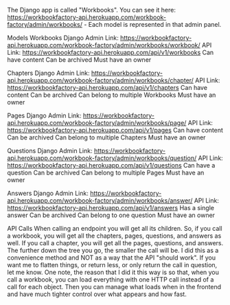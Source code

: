 The Django app is called "Workbooks". You can see it here: https://workbookfactory-api.herokuapp.com/workbook-factory/admin/workbooks/ - Each model is represented in that admin panel.

Models
Workbooks
Django Admin Link: https://workbookfactory-api.herokuapp.com/workbook-factory/admin/workbooks/workbook/
API Link: https://workbookfactory-api.herokuapp.com/api/v1/workbooks
Can have content
Can be archived
Must have an owner

Chapters
Django Admin Link: https://workbookfactory-api.herokuapp.com/workbook-factory/admin/workbooks/chapter/
API Link: https://workbookfactory-api.herokuapp.com/api/v1/chapters
Can have content
Can be archived
Can belong to multiple Workbooks
Must have an owner

Pages
Django Admin Link: https://workbookfactory-api.herokuapp.com/workbook-factory/admin/workbooks/page/
API Link: https://workbookfactory-api.herokuapp.com/api/v1/pages
Can have content
Can be archived
Can belong to multiple Chapters
Must have an owner

Questions
Django Admin Link: https://workbookfactory-api.herokuapp.com/workbook-factory/admin/workbooks/question/
API Link: https://workbookfactory-api.herokuapp.com/api/v1/questions
Can have a question
Can be archived
Can belong to multiple Pages
Must have an owner

Answers
Django Admin Link: https://workbookfactory-api.herokuapp.com/workbook-factory/admin/workbooks/answer/
API Link: https://workbookfactory-api.herokuapp.com/api/v1/answers
Has a single answer
Can be archived
Can belong to one question
Must have an owner

API Calls
When calling an endpoint you will get all its children. So, if you call a workbook, you will get all the chapters, pages, questions, and answers as well. If you call a chapter, you will get all the pages, questions, and answers. The further down the tree you go, the smaller the call will be. I did this as a convenience method and NOT as a way that the API "should work". If you want me to flatten things, or return less, or only return the call in question, let me know. One note, the reason that I did it this way is so that, when you call a workbook, you can load everything with one HTTP call instead of a call for each object. Then you can manage what loads when in the frontend and have much tighter control over what appears and how fast.
